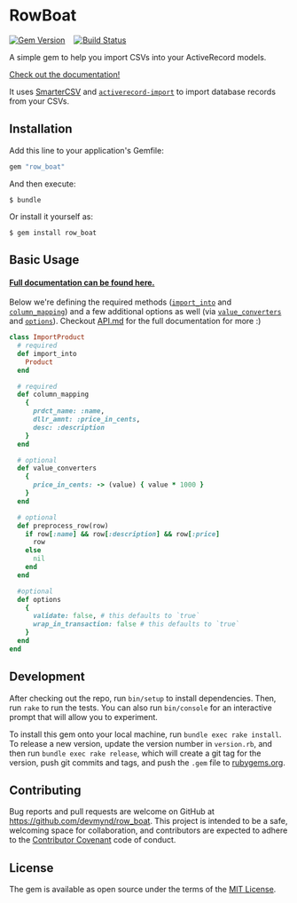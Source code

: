 # RowBoat

[![Gem Version](https://badge.fury.io/rb/row_boat.svg)](http://badge.fury.io/rb/row_boat) &nbsp;&nbsp;&nbsp;[![Build Status](https://travis-ci.org/devmynd/row_boat.svg?branch=master)](https://travis-ci.org/devmynd/row_boat)

A simple gem to help you import CSVs into your ActiveRecord models.

[Check out the documentation!](/API.md)

It uses [SmarterCSV](https://github.com/tilo/smarter_csv) and [`activerecord-import`](https://github.com/zdennis/activerecord-import) to import database records from your CSVs.

## Installation

Add this line to your application's Gemfile:

```ruby
gem "row_boat"
```

And then execute:

    $ bundle

Or install it yourself as:

    $ gem install row_boat

## Basic Usage

#### [Full documentation can be found here.](/API.md)

Below we're defining the required methods ([`import_into`](/API.md#import_into) and [`column_mapping`](/API.md#column_mapping)) and a few additional options as well (via [`value_converters`](/API.md#value_converters) and [`options`](/API.md#options)). Checkout [API.md](/API.md) for the full documentation for more :)

```ruby
class ImportProduct
  # required
  def import_into
    Product
  end

  # required
  def column_mapping
    {
      prdct_name: :name,
      dllr_amnt: :price_in_cents,
      desc: :description
    }
  end

  # optional
  def value_converters
    {
      price_in_cents: -> (value) { value * 1000 }
    }
  end

  # optional
  def preprocess_row(row)
    if row[:name] && row[:description] && row[:price]
      row
    else
      nil
    end
  end

  #optional
  def options
    {
      validate: false, # this defaults to `true`
      wrap_in_transaction: false # this defaults to `true`
    }
  end
end
```

## Development

After checking out the repo, run `bin/setup` to install dependencies. Then, run `rake` to run the tests. You can also run `bin/console` for an interactive prompt that will allow you to experiment.

To install this gem onto your local machine, run `bundle exec rake install`. To release a new version, update the version number in `version.rb`, and then run `bundle exec rake release`, which will create a git tag for the version, push git commits and tags, and push the `.gem` file to [rubygems.org](https://rubygems.org).

## Contributing

Bug reports and pull requests are welcome on GitHub at https://github.com/devmynd/row_boat. This project is intended to be a safe, welcoming space for collaboration, and contributors are expected to adhere to the [Contributor Covenant](http://contributor-covenant.org) code of conduct.


## License

The gem is available as open source under the terms of the [MIT License](http://opensource.org/licenses/MIT).

